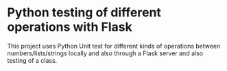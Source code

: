 # Python testing of different operations with Flask
This project uses Python Unit test for different kinds of operations between numbers/lists/strings locally and also through a Flask server and also testing of a class.

